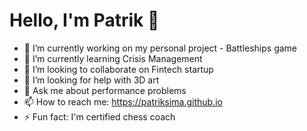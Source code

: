 # Hello, I'm Patrik 👋

- 🔭 I’m currently working on my personal project - Battleships game
- 🌱 I’m currently learning Crisis Management
- 👯 I’m looking to collaborate on Fintech startup
- 🤔 I’m looking for help with 3D art
- 💬 Ask me about performance problems
- 📫 How to reach me: https://patriksima.github.io
- ⚡ Fun fact: I'm certified chess coach

<!--
**patriksima/patriksima** is a ✨ _special_ ✨ repository because its `README.md` (this file) appears on your GitHub profile.

Here are some ideas to get you started:

- 🔭 I’m currently working on ...
- 🌱 I’m currently learning ...
- 👯 I’m looking to collaborate on ...
- 🤔 I’m looking for help with ...
- 💬 Ask me about ...
- 📫 How to reach me: ...
- 😄 Pronouns: ...
- ⚡ Fun fact: ...
-->
